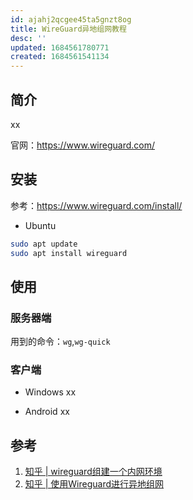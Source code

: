 ```yaml
---
id: ajahj2qcgee45ta5gnzt8og
title: WireGuard异地组网教程
desc: ''
updated: 1684561780771
created: 1684561541134
---
```



## 简介
xx

官网：https://www.wireguard.com/

## 安装
参考：https://www.wireguard.com/install/
- Ubuntu
```bash
sudo apt update
sudo apt install wireguard
```

## 使用
### 服务器端
用到的命令：`wg`,`wg-quick`

### 客户端
- Windows
xx

- Android
xx

## 参考
1. [知乎 | wireguard组建一个内网环境](https://zhuanlan.zhihu.com/p/488875762?utm_campaign=shareopn&utm_medium=social&utm_oi=790165242284998656&utm_psn=1643041617916342272&utm_source=wechat_session)
2. [知乎 | 使用Wireguard进行异地组网](https://zhuanlan.zhihu.com/p/601848839?utm_campaign=shareopn&utm_medium=social&utm_oi=790165242284998656&utm_psn=1643040962694918144&utm_source=wechat_session)